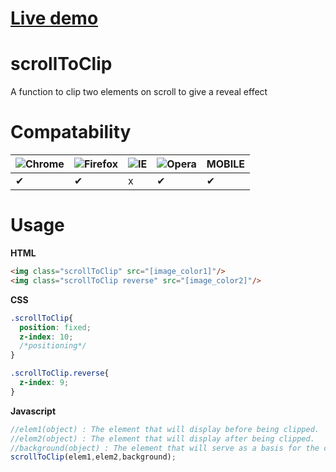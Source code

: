 # <a href="https://berslucas.github.io/scrollToClip/">Live demo</a>

# scrollToClip
A function to clip two elements on scroll to give a reveal effect

# Compatability
![Chrome](https://raw.github.com/alrra/browser-logos/master/chrome/chrome_24x24.png) | ![Firefox](https://raw.github.com/alrra/browser-logos/master/firefox/firefox_24x24.png) | ![IE](https://raw.github.com/alrra/browser-logos/master/internet-explorer/internet-explorer_24x24.png) | ![Opera](https://raw.github.com/alrra/browser-logos/master/opera/opera_24x24.png) | MOBILE
--- | --- | --- | --- | --- |
 ✔ | ✔ | x | ✔ | ✔ |

# Usage 
**HTML**
```HTML
<img class="scrollToClip" src="[image_color1]"/>
<img class="scrollToClip reverse" src="[image_color2]"/>
```
**CSS**
```CSS
.scrollToClip{
  position: fixed;
  z-index: 10;
  /*positioning*/
}

.scrollToClip.reverse{
  z-index: 9;
}
```
**Javascript**
```Javascript
//elem1(object) : The element that will display before being clipped.
//elem2(object) : The element that will display after being clipped.
//background(object) : The element that will serve as a basis for the clipping.
scrollToClip(elem1,elem2,background);
```
